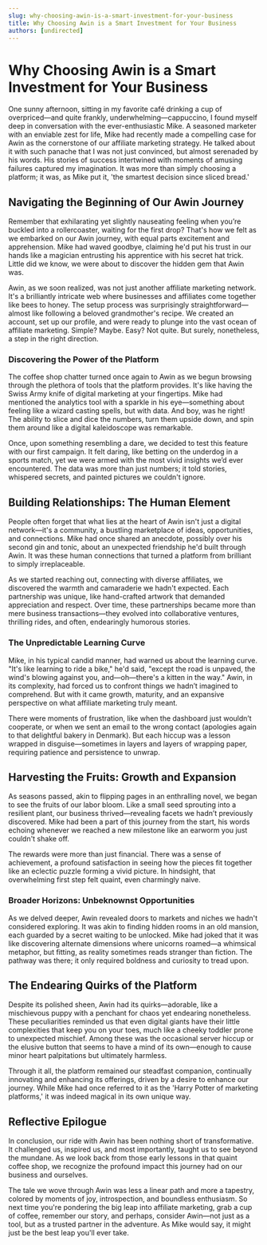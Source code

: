 ```yaml
---
slug: why-choosing-awin-is-a-smart-investment-for-your-business
title: Why Choosing Awin is a Smart Investment for Your Business
authors: [undirected]
---
```



# Why Choosing Awin is a Smart Investment for Your Business

One sunny afternoon, sitting in my favorite café drinking a cup of overpriced—and quite frankly, underwhelming—cappuccino, I found myself deep in conversation with the ever-enthusiastic Mike. A seasoned marketer with an enviable zest for life, Mike had recently made a compelling case for Awin as the cornerstone of our affiliate marketing strategy. He talked about it with such panache that I was not just convinced, but almost serenaded by his words. His stories of success intertwined with moments of amusing failures captured my imagination. It was more than simply choosing a platform; it was, as Mike put it, 'the smartest decision since sliced bread.'

## Navigating the Beginning of Our Awin Journey

Remember that exhilarating yet slightly nauseating feeling when you’re buckled into a rollercoaster, waiting for the first drop? That's how we felt as we embarked on our Awin journey, with equal parts excitement and apprehension. Mike had waved goodbye, claiming he'd put his trust in our hands like a magician entrusting his apprentice with his secret hat trick. Little did we know, we were about to discover the hidden gem that Awin was.

Awin, as we soon realized, was not just another affiliate marketing network. It's a brilliantly intricate web where businesses and affiliates come together like bees to honey. The setup process was surprisingly straightforward—almost like following a beloved grandmother's recipe. We created an account, set up our profile, and were ready to plunge into the vast ocean of affiliate marketing. Simple? Maybe. Easy? Not quite. But surely, nonetheless, a step in the right direction.

### Discovering the Power of the Platform

The coffee shop chatter turned once again to Awin as we begun browsing through the plethora of tools that the platform provides. It's like having the Swiss Army knife of digital marketing at your fingertips. Mike had mentioned the analytics tool with a sparkle in his eye—something about feeling like a wizard casting spells, but with data. And boy, was he right! The ability to slice and dice the numbers, turn them upside down, and spin them around like a digital kaleidoscope was remarkable.

Once, upon something resembling a dare, we decided to test this feature with our first campaign. It felt daring, like betting on the underdog in a sports match, yet we were armed with the most vivid insights we’d ever encountered. The data was more than just numbers; it told stories, whispered secrets, and painted pictures we couldn't ignore.

## Building Relationships: The Human Element

People often forget that what lies at the heart of Awin isn't just a digital network—it's a community, a bustling marketplace of ideas, opportunities, and connections. Mike had once shared an anecdote, possibly over his second gin and tonic, about an unexpected friendship he'd built through Awin. It was these human connections that turned a platform from brilliant to simply irreplaceable.

As we started reaching out, connecting with diverse affiliates, we discovered the warmth and camaraderie we hadn't expected. Each partnership was unique, like hand-crafted artwork that demanded appreciation and respect. Over time, these partnerships became more than mere business transactions—they evolved into collaborative ventures, thrilling rides, and often, endearingly humorous stories.

### The Unpredictable Learning Curve

Mike, in his typical candid manner, had warned us about the learning curve. "It's like learning to ride a bike," he'd said, "except the road is unpaved, the wind's blowing against you, and—oh—there's a kitten in the way." Awin, in its complexity, had forced us to confront things we hadn’t imagined to comprehend. But with it came growth, maturity, and an expansive perspective on what affiliate marketing truly meant.

There were moments of frustration, like when the dashboard just wouldn’t cooperate, or when we sent an email to the wrong contact (apologies again to that delightful bakery in Denmark). But each hiccup was a lesson wrapped in disguise—sometimes in layers and layers of wrapping paper, requiring patience and persistence to unwrap.

## Harvesting the Fruits: Growth and Expansion

As seasons passed, akin to flipping pages in an enthralling novel, we began to see the fruits of our labor bloom. Like a small seed sprouting into a resilient plant, our business thrived—revealing facets we hadn’t previously discovered. Mike had been a part of this journey from the start, his words echoing whenever we reached a new milestone like an earworm you just couldn't shake off.

The rewards were more than just financial. There was a sense of achievement, a profound satisfaction in seeing how the pieces fit together like an eclectic puzzle forming a vivid picture. In hindsight, that overwhelming first step felt quaint, even charmingly naive.

### Broader Horizons: Unbeknownst Opportunities

As we delved deeper, Awin revealed doors to markets and niches we hadn't considered exploring. It was akin to finding hidden rooms in an old mansion, each guarded by a secret waiting to be unlocked. Mike had joked that it was like discovering alternate dimensions where unicorns roamed—a whimsical metaphor, but fitting, as reality sometimes reads stranger than fiction.
The pathway was there; it only required boldness and curiosity to tread upon.

## The Endearing Quirks of the Platform

Despite its polished sheen, Awin had its quirks—adorable, like a mischievous puppy with a penchant for chaos yet endearing nonetheless. These peculiarities reminded us that even digital giants have their little complexities that keep you on your toes, much like a cheeky toddler prone to unexpected mischief. Among these was the occasional server hiccup or the elusive button that seems to have a mind of its own—enough to cause minor heart palpitations but ultimately harmless.

Through it all, the platform remained our steadfast companion, continually innovating and enhancing its offerings, driven by a desire to enhance our journey. While Mike had once referred to it as the 'Harry Potter of marketing platforms,' it was indeed magical in its own unique way.

## Reflective Epilogue

In conclusion, our ride with Awin has been nothing short of transformative. It challenged us, inspired us, and most importantly, taught us to see beyond the mundane. As we look back from those early lessons in that quaint coffee shop, we recognize the profound impact this journey had on our business and ourselves.

The tale we wove through Awin was less a linear path and more a tapestry, colored by moments of joy, introspection, and boundless enthusiasm. So next time you're pondering the big leap into affiliate marketing, grab a cup of coffee, remember our story, and perhaps, consider Awin—not just as a tool, but as a trusted partner in the adventure. As Mike would say, it might just be the best leap you'll ever take.
